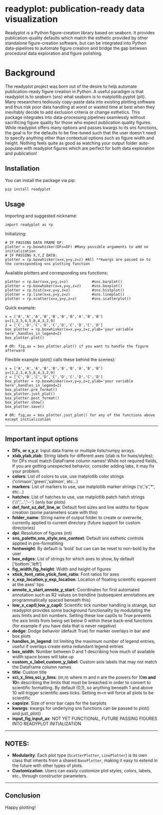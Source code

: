 # readyplot: publication-ready data visualization
Readyplot is a Python figure-creation library based on seaborn. It provides publication-quality defaults which match
the esthetic provided by other standalone figure-creation software, but can be integrated into Python data-pipelines
to automate figure creation and bridge the gap between procedural data exploration and figure polishing.

# Background
The readyplot project was born out of the desire to help automate publication-ready figure creation in Python.
A useful paradigm is that readyplot is to seaborn (sns) what seaborn is to matplotlib.pyplot (plt).
Many researchers tediously copy-paste data into existing plotting software and thus risk poor data handling at worst
or wasted time at best when they inevitably decide to add exclusion criteria or change esthetics. 
This package integrates into data-processing pipelines seamlessly without sacrificing figure quality for those who 
expect publication quality figures. While readyplot offers many options and passes kwargs to its sns functions, the goal
is for the defaults to be fine-tuned such that the user doesn't need to specify anything other than contextual
options such as figure width and height. Nothing feels quite as good as watching your output folder auto-populate
with readyplot figures which are perfect for both data exploration and publication!

## Installation

You can install the package via pip:

```bash
pip install readyplot
````
## Usage
Importing and suggested nickname:
```{python}
import readyplot as rp
```

Initializing:
```{python}
# IF PASSING DATA FRAME DF:
plotter = rp.boxwhisker(DFs=DF) #Many possible arguments to add on initialization
# IF PASSING X,Y,Z DATA:
plotter = rp.boxwhisker(x=x,y=y,z=z) #All **kwargs are passed on to the coressponding sns plotting function
```
Available plotters and corresponding sns functions:
```{python}
plotter = rp.bar(x=x,y=y,z=z)           #sns.barplot()
plotter = rp.boxwhsker(x=x,y=y,z=z)     #sns.boxplot()
plotter = rp.hist(x=x,y=y,z=z)          #sns.histplot()
plotter = rp.line(x=x,y=y,z=z)          #sns.lineplot()
plotter = rp.scatter(x=x,y=y,z=z)       #sns.scatterplot()
```
Quick example:
```{python}
x = ['A','A','A','B','B','B','B','A','B','B']
y=[1,2,3,4,5,8,4,3,2,9]
z = ['C','D','C','D','C','D','C','D','C','D']
box_plotter = rp.boxwhisker(x=x,y=y,z=z,ylab='your variable here',handles_in_legend=2)
box_plotter.plot()

# OR: fig,ax = box_plotter.plot() if you want to handle the figure afterward
```
Flexible example (plot() calls these behind the scenes):
```{python}
x = ['A','A','A','B','B','B','B','A','B','B']
y=[1,2,3,4,5,8,4,3,2,9]
z = ['C','D','C','D','C','D','C','D','C','D']
box_plotter = rp.boxwhisker(x=x,y=y,z=z,ylab='your variable here',handles_in_legend=2)
box_plotter.pre_format()
box_plotter.just_plot()
box_plotter.post_format()
box_plotter.show()
box_plotter.save()

# OR: fig,ax = box_plotter.just_plot() for any of the functions above except initialization
```
---
## Important input options
- **DFs, or x,y,z**: Input data frame or multiple lists/numpy arrays.
- **xlab,ylab,zlab**: String labels for different axes (zlab is for hues/styles); for DFs must match DataFrame column 
names! While not required fields, if you are getting unexpected behavior, consider adding labs, it may fix your problem.
- **colors**: List of colors to use, use matplotlib color strings ('crimson','green','salmon', etc...)
- **markers**: List of markers to use, use matplotlib marker strings ('o','s','*', etc...)
- **hatches**: List of hatches to use, use matplotlib patch hatch strings ('//','...','--') (only bar plots)
- **def_font_sz,def_line_w**: Default font sizes and line widths for figure creation (some parameters scale with this)
- **folder_name**: String name of output folder to create or overwrite, currently applied to current directory (future
support for custom directories)
- **dpi**: Resolution of figures (int)
- **sns_palette,sns_style,sns_context**: Default sns esthetic controls applied in pre-formatiting
- **fontweight**: By default is 'bold' but can can be reset to non-bold by the user
- **box_edges**: List of strings for which axes to show, by default ['bottom','left']
- **fig_width,fig_height**: Width and height of figures
- **xtick_font_ratio,ytick_font_ratio**: Font ratios for axes
- **x_exp_location,y_exp_location**: Location of floating scientific exponent at the axes' tips
- **annote_x_start,annote_y_start**: Coordinates for first automated annotation such as R2 values on trendline
(subsequent annotations are programmatically spaced beneath this)
- **low_x_cap0,low_y_cap0**: Scientific tick number handling is strange, but readyplot provides some background
functionality by modulating the axis limits and bin numbers. Setting these low cap0s to True prevents the axis limits
from being set below 0 within these back-end functions (for example if you have data that is never negative)
- **dodge**: Dodge behavior (default True) for marker overlays in bar and box plots
- **handles_in_legend**: Int limiting the maximum number of legend entries, useful if overlays create extra redundant
legend entries
- **box_width**: Number between 0 and 1 describing how much of available width space boxes will take up
- **custom_x_label,custom_y_label**: Custom axis labels that may not match the Dataframe column names
- **title**: Custom title
- **sci_x_lims,sci_y_lims**: (m,n) where m and n are the powers for 10**m and 10**n describing the limits that must be
breached in order to convert to scientific formatting. By default (0,1), so anything beneath 1 and above 10 will trigger
scientific axes ticks. Setting m=n will force all plots to be scientific
- **capsize**: Size of error bar caps for the barplots
- **kwargs**: kwargs for underlying sns functions can be passed to plot() and just_plot()
- **input_fig,input_ax**: NOT YET FUNCTIONAL, FUTURE PASSING FIGURES INTO READYPLOT INITIALIZATION
---
## NOTES:
- **Modularity**: Each plot type (`ScatterPlotter`, `LinePlotter`) is its own class that inherits from a shared `BasePlotter`, making it easy to extend in the future with other types of plots.
- **Customization**: Users can easily customize plot styles, colors, labels, etc., through constructor parameters.
---
## Conclusion
Happy plotting!
                                